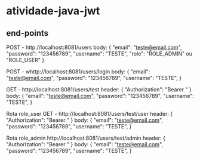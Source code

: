# atividade-java-jwt

## end-points



POST - http://localhost:8081/users
body:
{
    "email": "teste@email.com",
    "password": "123456789",
    "username": "TESTE",
    "role": "ROLE_ADMIN" ou "ROLE_USER"
}

POST - whttp://localhost:8081/users/login
body:
{
    "email": "teste@email.com",
    "password": "123456789",
    "username": "TESTE",
}

GET - http://localhost:8081/users/test
header: 
{
  "Authorization": "Bearer <Token JWT>"
}
body:
{
    "email": "teste@email.com",
    "password": "123456789",
    "username": "TESTE",
}

Rota role_user
GET - http://localhost:8081/users/test/user
header: 
{
  "Authorization": "Bearer <Token JWT>"
}
body:
{
    "email": "teste@email.com",
    "password": "123456789",
    "username": "TESTE",
}

Rota role_admin
http://localhost:8081/users/test/admin
header: 
{
  "Authorization": "Bearer <Token JWT>"
}
body:
{
    "email": "teste@email.com",
    "password": "123456789",
    "username": "TESTE",
}

